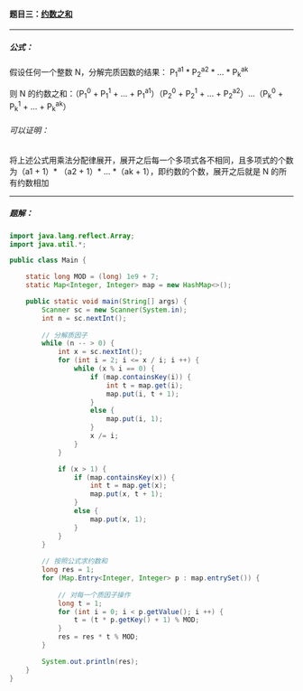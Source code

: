 #### 题目三：<a href="https://www.acwing.com/problem/content/873/">约数之和</a>

--------------

##### 公式：

假设任何一个整数 N，分解完质因数的结果： P<sub>1</sub><sup>a1</sup> * P<sub>2</sub><sup>a2</sup> * ... * P<sub>k</sub><sup>ak</sup> 

则 N 的约数之和：（P<sub>1</sub><sup>0</sup> + P<sub>1</sub><sup>1</sup> + ... + P<sub>1</sub><sup>a1</sup>）（P<sub>2</sub><sup>0</sup> + P<sub>2</sub><sup>1</sup> + ... + P<sub>2</sub><sup>a2</sup>）...（P<sub>k</sub><sup>0</sup> + P<sub>k</sub><sup>1</sup> + ... + P<sub>k</sub><sup>ak</sup>）  

###### 可以证明：

将上述公式用乘法分配律展开，展开之后每一个多项式各不相同，且多项式的个数为（a1 + 1）* （a2 + 1）* ... *（ak + 1），即约数的个数，展开之后就是 N 的所有约数相加

------------------------

##### 题解：

```java
import java.lang.reflect.Array;
import java.util.*;

public class Main {

    static long MOD = (long) 1e9 + 7;
    static Map<Integer, Integer> map = new HashMap<>();

    public static void main(String[] args) {
        Scanner sc = new Scanner(System.in);
        int n = sc.nextInt();
        
        // 分解质因子
        while (n -- > 0) {
            int x = sc.nextInt();
            for (int i = 2; i <= x / i; i ++) {
                while (x % i == 0) {
                    if (map.containsKey(i)) {
                        int t = map.get(i);
                        map.put(i, t + 1);
                    }
                    else {
                        map.put(i, 1);
                    }
                    x /= i;
                }
            }

            if (x > 1) {
                if (map.containsKey(x)) {
                    int t = map.get(x);
                    map.put(x, t + 1);
                }
                else {
                    map.put(x, 1);
                }
            }
        }
		
        // 按照公式求约数和
        long res = 1;
        for (Map.Entry<Integer, Integer> p : map.entrySet()) {
            
            // 对每一个质因子操作
            long t = 1;
            for (int i = 0; i < p.getValue(); i ++) {
                t = (t * p.getKey() + 1) % MOD;
            }
            res = res * t % MOD;
        }

        System.out.println(res);
    }
}
```

